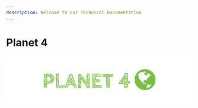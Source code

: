 ```yaml
---
description: Welcome to our Technical Documentation
---
```


# Planet 4

![](.gitbook/assets/planet4.png)

